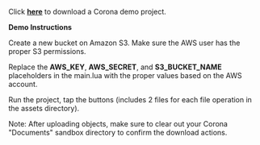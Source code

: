 Click __[here](https://s3.amazonaws.com/develephant-plugins/s3-lite/s3-lite-demo.zip)__ to download a Corona demo project.

__Demo Instructions__

Create a new bucket on Amazon S3. Make sure the AWS user has the proper S3 permissions.

Replace the __AWS_KEY__, __AWS_SECRET__, and __S3_BUCKET_NAME__ placeholders in the main.lua with the proper values based on the AWS account.

Run the project, tap the buttons (includes 2 files for each file operation in the assets directory).

Note: After uploading objects, make sure to clear out your Corona "Documents" sandbox directory to confirm the download actions.